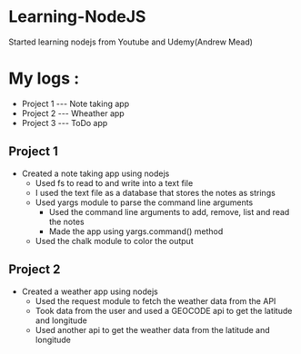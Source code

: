 # Learning-NodeJS
Started learning nodejs from Youtube and Udemy(Andrew Mead)

# My logs :
- Project 1 --- Note taking app
- Project 2 --- Wheather app
- Project 3 --- ToDo app

## Project 1
- Created a note taking app using nodejs
    - Used fs to read to and write into a text file 
    - I used the text file as a database that stores the notes as strings
    - Used yargs module to parse the command line arguments
        - Used the command line arguments to add, remove, list and read the notes
        - Made the app using yargs.command() method 
    - Used the chalk module to color the output 

## Project 2
- Created a weather app using nodejs
    - Used the request module to fetch the weather data from the API
    - Took data from the user and used a GEOCODE api to get the latitude and longitude
    - Used another api to get the weather data from the latitude and longitude